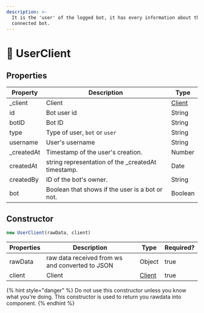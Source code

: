 ```yaml
---
description: >-
  It is the 'user' of the logged bot, it has every information about the
  connected bot.
---
```


# 👾 UserClient

## Properties

| Property    | Description                                         | Type                                         |
| ----------- | --------------------------------------------------- | -------------------------------------------- |
| \_client    | Client                                              | [Client](../../v.0.1.7/components/client.md) |
| id          | Bot user id                                         | String                                       |
| botID       | Bot ID                                              | String                                       |
| type        | Type of user, `bot` or `user`                       | String                                       |
| username    | User's username                                     | String                                       |
| \_createdAt | Timestamp of the user's creation.                   | Number                                       |
| createdAt   | string representation of the \_createdAt timestamp. | Date                                         |
| createdBy   | ID of the bot's owner.                              | String                                       |
| bot         | Boolean that shows if the user is a bot or not.     | Boolean                                      |

## Constructor

```javascript
new UserClient(rawData, client)
```

| Properties | Description                                     | Type                                         | Required? |
| ---------- | ----------------------------------------------- | -------------------------------------------- | --------- |
| rawData    | raw data received from ws and converted to JSON | Object                                       | true      |
| client     | Client                                          | [Client](../../v.0.1.7/components/client.md) | true      |

{% hint style="danger" %}
Do not use this constructor unless you know what you're doing. This constructor is used to return you rawdata into component.
{% endhint %}

